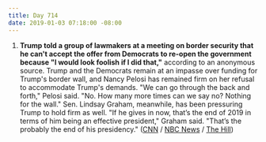 ```yaml
---
title: Day 714
date: 2019-01-03 07:18:00 -08:00
---
```


1. **Trump told a group of lawmakers at a meeting on border security that he can't accept the offer from Democrats to re-open the government because "I would look foolish if I did that,"** according to an anonymous source. Trump and the Democrats remain at an impasse over funding for Trump's border wall, and Nancy Pelosi has remained firm on her refusal to accommodate Trump's demands. "We can go through the back and forth," Pelosi said. "No. How many more times can we say no? Nothing for the wall." Sen. Lindsay Graham, meanwhile, has been pressuring Trump to hold firm as well. "If he gives in now, that’s the end of 2019 in terms of him being an effective president," Graham said. "That’s the probably the end of his presidency." ([CNN](https://www.cnn.com/2019/01/02/politics/donald-trump-shutdown-congress-meeting/index.html) / [NBC News](https://www.nbcnews.com/politics/congress/pelosi-has-message-trump-nothing-wall-n953996) / [The Hill](https://thehill.com/homenews/senate/423626-graham-trump-giving-up-on-border-wall-fight-would-be-the-end-of-his))